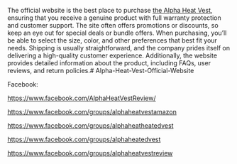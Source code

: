 The official website is the best place to purchase [the Alpha Heat Vest](https://buyalphaheatvest.blogspot.com/2024/12/alpha-heat-vest-is-alpha-heated-vest.html), ensuring that you receive a genuine product with full warranty protection and customer support. The site often offers promotions or discounts, so keep an eye out for special deals or bundle offers.
When purchasing, you’ll be able to select the size, color, and other preferences that best fit your needs. Shipping is usually straightforward, and the company prides itself on delivering a high-quality customer experience. Additionally, the website provides detailed information about the product, including FAQs, user reviews, and return policies.# Alpha-Heat-Vest-Official-Website

Facebook:

https://www.facebook.com/AlphaHeatVestReview/

https://www.facebook.com/groups/alphaheatvestamazon

https://www.facebook.com/groups/alphaheatheatedvest

https://www.facebook.com/groups/alphaheatedvest

https://www.facebook.com/groups/alphaheatvestreview
